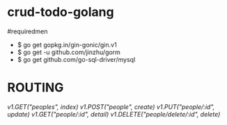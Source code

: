 # crud-todo-golang

#requiredmen
- $ go get gopkg.in/gin-gonic/gin.v1
- $ go get -u github.com/jinzhu/gorm
- $ go get github.com/go-sql-driver/mysql

# ROUTING
*v1.GET("peoples", index)
v1.POST("people", create)
v1.PUT("people/:id", update)
v1.GET("people/:id", detail)
v1.DELETE("people/delete/:id", delete)*
